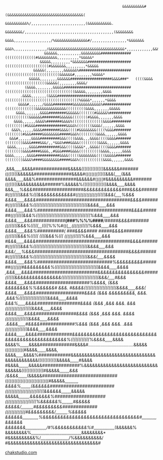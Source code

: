                                                           &&&&&&&&&&#                                                      
                                            (&&&&&&&&&&&&&&&&&&&&&&&&&&&&&&&&&&&(                                         
                                      &&&&&&&&&&%/,,,,,,,,,,,,,,,,,,,,,,,,,(&&&&&&&&&&&.                                  
                                 &&&&&&&&/,,,,,,,,,,,,,,,,,,,,,,,,,,,,,,,,,,,,,,,,,(&&&&&&&&                              
                                &&&&,,,,,,,,,,,,,,,,,/%&&&&&&&&&&&&&&&#/,,,,,,,,,,,,,,,,*&&&&&&&                          
                         &&&%,,,,,,,,,,,,,,,/&&&&&&&&&&&&&&&&&&&&&&&&&&&&&&&&&&&*,,,,,,,,,,,,&&&&&&/                      
                      &&&&&&,,,,,,,,,,,&&&&&&&&&##############((((((((((((((#&&&&&&&&&,,,,,,,,,,*&&&&&*                   
                    &&&&&,,,,,,,,,*&&&&&&&####################((((((((((((((((((((#&&&&&&&,,,,,,,,,*&&&&&                 
                 &&&&&(,,,,,,,,&&&&&&%########################(((((((((((((((((((((((((&&&&&&#,,,,,,,,%&&&&*              
               &&&&&,,,,,,,,&&&&&&###################&&&&###*   ((((&&&&(((((((((((((((((((&&&&&(,,,,,,,,&&&&/            
             (&&&&,,,,,,,,&&&&&###############################((((((((((((((((((((((((((((((((&&&&&,,,,,,,,&&&&           
           .&&&&,,,,,,,(&&&&##################################((((((((((((((((((((((((((((((((((%&&&&*,,,,,,*&&&&         
          &&&&#,,,,,,/&&&&#########&&&&&&&&&&&&&%#############((((((((((((((&&&&&&&&&&&&&&(((((((((&&&&,,,,,,,&&&&&       
         &&&&,,,,,,,&&&&########&&&&&&(((((((#&&&&&%##########(((((((((((&&&&&&########&&&&&&(((((((#&&&&,,,,,,,&&&&      
        &&&&,,,,,,&&&&%#######&&&&%((((((((((((((&&&&#########(((((((((#&&&&##############&&&&%(((((((&&&&(,,,,,,&&&&     
       &&&%,,,,,,&&&&########&&&&((((#&&&&&&&&((((%&&&########((((((((#&&&#####&&&&&&&&#####&&&%((((((((&&&&,,,,,,&&&&    
      &&&#,,,,,,&&&&#########&&&((((&&&&,,,&&&&((((&&&&#######((((((((&&&&####&&&/,,*&&&%###&&&&(((((((((&&&&,,,,,,&&&&   
     &&&&,,,,,,&&&&##########&&&((((&&&&*,,&&&&((((&&&&#######((((((((&&&&####&&&&,,#&&&####&&&&((((((((((&&&&,,,,,,&&&&  
    &&&&,,,,,,&&&&###########&&&&(((((&&&&&&&&((((&&&&&#######((((((((&&&&%####&&&&&&&&#####&&&%(((((((((((&&&&,,,,,,&&&& 
   ,&&&,,,,,,&&&&#############&&&&&((((((((((((((&&&&&&#######((((((((&&&&&&##############&&&&#(((((((((((((&&&(,,,,,(&&& 
   &&&&,,,,,,&&&%###############&&&&&&#(((((#&&&&&&&&&&#######((((((((&&&&&&&&&&######%&&&&&%(((((((((((((((&&&&,,,,,,&&&&
   &&&*,,,,,%&&&###################&&&&&&&&&&&&&###&&&&#######((((((((&&&%(((&&&&&&&&&&&&#(((((((((((((((((((&&&(,,,,,%&&&
  &&&&,,,,,,&&&&###################################&&&&#######((((((((&&&%(((((((((((((((((((((((((((((((((((&&&&,,,,,,&&&
  &&&&,,,,,,&&&%###################################&&&&#######((((((((&&&%(((((((((((((((((((((((((((((((((((%&&&,,,,,,&&&
  &&&&,,,,,,&&&############***(###%%%%####***/#####&&&&#######((((((((&&&%(((((*,,,((((%%%#(((*,,,(((((((((((%&&&,,,,,,&&&
  &&&&,,,,,,&&&%##########(   *###&&&&####   *#####&&&&#######((((((((&&&%(((((    ((((&&&%(((    (((((((((((%&&&,,,,,,&&&
  #&&&,,,,,,&&&&###################################&&&&#######((((((((&&&%(((((((((((((((((((((((((((((((((((&&&&,,,,,*&&&
   &&&/,,,,,%&&&###################################&&&&#######((((((((&&&%(((((((((((((((((((((((((((((((((((&&&(,,,,,&&&&
   &&&&,,,,,,&&&%############################%&&&&&&&&&#######(((((((#&&&&&&&&&%((((((((((((((((((((((((((((&&&&,,,,,,&&&&
   ,&&&*,,,,,&&&&########################&&&&&&&&&&&&&&&&#####((((((&&&&&&&&&&&&&&&&((((((((((((((((((((((((&&&/,,,,,#&&& 
    &&&&,,,,,,&&&&####################%&&&&,   (&&&   &&&&&&&&%%&&&&&&#   &&&.   #&&&&(((((((((((((((((((((&&&&,,,,,,&&&( 
     &&&&,,,,,,&&&&##################&&&&      (&&&      *&&&&&&&&&,      &&&.     ,&&&%((((((((((((((((((&&&&,,,,,,&&&&  
      &&&%,,,,,,&&&&################&&&&       (&&&         ,&&&          &&&.       &&&(((((((((((((((((&&&&,,,,,,&&&&   
       &&&&,,,,,,&&&&###############&&&&       (&&&         ,&&&          &&&.       &&&&(((((((((((((((&&&&,,,,,,&&&&    
       .&&&&,,,,,,#&&&&#############%&&&       (&&&         ,&&&          &&&.      .&&&((((((((((((((&&&&*,,,,,,&&&&     
         &&&&,,,,,,,&&&&#############&&&&&&&&&&&&&&&&&&&&&&&&&&&&&&&&&&&&&&&&&&&&&&&&&&%((((((((((((%&&&&,,,,,,*&&&&      
          &&&&%,,,,,,,&&&&#############&&&&#.....................................&&&&&((((((((((((#&&&&,,,,,,,&&&&,       
            &&&&*,,,,,,*&&&&%############&&&&&&&&&&&&&&&&&&&&&&&&&&&&&&&&&&&&&&&&&&&((((((((((((&&&&&,,,,,,,#&&&&         
             #&&&&,,,,,,,,&&&&&##############%&&&&&&&&&&&&&&&&&&&&&&&&&&&&&&&&&((((((((((((((#&&&&&,,,,,,,,*&&&           
               /&&&&*,,,,,,,(&&&&&############################((((((((((((((((((((((((((((#&&&&&,,,,,,,,,,,               
                 *&&&&%,,,,,,,,(&&&&&&########################(((((((((((((((((((((((((&&&&&&*,,,,,,,,&&&&&               
                    &&&&&*,,,,,,,,,&&&&&&&%###################((((((((((((((((((((%&&&&&&%,,,,,,,,,#&&&&&                 
                      *&&&&&/,,,,,,,,,,#&&&&&&&&&#############(((((((((((((#&&&&&&&&&/,,,,,,,,,,%&&&&&                    
                         *&&&&&&,,,,,,,,,,,,,%&&&&&&&&&&&&&&&&&&&&&&&&&&&&&&&&&#,,,,,,,,,,,,*&&&&&&                       
                             &&&&&&&*,,,,,,,,,,,,,,,,,/#%&&&&&&&&&&&%#*,,,,,,,,,,,,,,,,,(&&&&&&%                          
                                 &&&&&&&&%,,,,,,,,,,,,,,,,,,,,,,,,,,,,,,,,,,,,,,,,,&&&&&&&&*                              
                                      #&&&&&&&&&&%/,,,,,,,,,,,,,,,,,,,,,,,/%&&&&&&&&&&/                                   
                                             #&&&&&&&&&&&&&&&&&&&&&&&&&&&&&&&&&#      
  
  [chakstudio.com](https://chakstudio.com)
